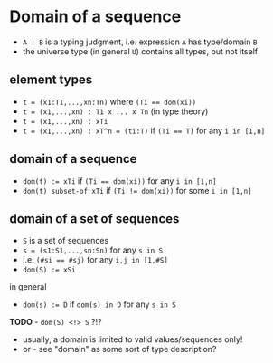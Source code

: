 
# Domain of a sequence

* `A : B` is a typing judgment, i.e. expression `A` has type/domain `B`
* the universe type (in general `U`) contains all types, but not itself

<!-- ======================================================================= -->
## element types

* `t = (x1:T1,...,xn:Tn)` where `(Ti == dom(xi))`
* `t = (x1,...,xn) : T1 x ... x Tn` (in type theory)
* `t = (x1,...,xn) : xTi`
* `t = (x1,...,xn) : xT^n = (ti:T)` if `(Ti == T)` for any `i in [1,n]`

<!-- ======================================================================= -->
## domain of a sequence

* `dom(t) := xTi` if `(Ti == dom(xi))` for any `i in [1,n]`
* `dom(t) subset-of xTi` if `(Ti != dom(xi))` for some `i in [1,n]`

<!-- ======================================================================= -->
## domain of a set of sequences

* `S` is a set of sequences
* `s = (s1:S1,...,sn:Sn)` for any `s in S`
* i.e. `(#si == #sj)` for any `i,j in [1,#S]`
* `dom(S) := xSi`

in general

* `dom(s) := D` if `dom(s) in D` for any `s in S`

<!-- ======================================================================= -->
**TODO** - `dom(S) <!> S` ?!?

* usually, a domain is limited to valid values/sequences only!
* or - see "domain" as some sort of type description?
